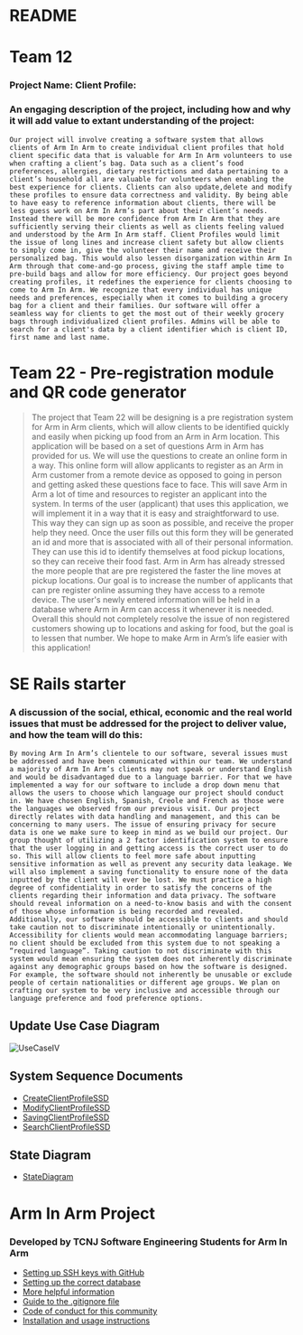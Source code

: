 # README
# Team 12
### Project Name: Client Profile:
### An engaging description of the project, including how and why it will add value to extant understanding of the project:
    Our project will involve creating a software system that allows clients of Arm In Arm to create individual client profiles that hold client specific data that is valuable for Arm In Arm volunteers to use when crafting a client’s bag. Data such as a client’s food preferences, allergies, dietary restrictions and data pertaining to a client’s household all are valuable for volunteers when enabling the best experience for clients. Clients can also update,delete and modify these profiles to ensure data correctness and validity. By being able to have easy to reference information about clients, there will be less guess work on Arm In Arm’s part about their client’s needs. Instead there will be more confidence from Arm In Arm that they are sufficiently serving their clients as well as clients feeling valued and understood by the Arm In Arm staff. Client Profiles would limit the issue of long lines and increase client safety but allow clients to simply come in, give the volunteer their name and receive their personalized bag. This would also lessen disorganization within Arm In Arm through that come-and-go process, giving the staff ample time to pre-build bags and allow for more efficiency. Our project goes beyond creating profiles, it redefines the experience for clients choosing to come to Arm In Arm. We recognize that every individual has unique needs and preferences, especially when it comes to building a grocery bag for a client and their families. Our software will offer a seamless way for clients to get the most out of their weekly grocery bags through individualized client profiles. Admins will be able to search for a client's data by a client identifier which is client ID, first name and last name. 

# Team 22 - Pre-registration module and QR code generator

>  The project that Team 22 will be designing is a pre registration system for Arm in Arm clients, which will allow clients to be identified quickly and easily when picking up food from an Arm in Arm location. This application will be based on a set of questions Arm in Arm has provided for us. We will use the questions to create an online form in a way. This online form will allow applicants to register as an Arm in Arm customer from a remote device as opposed to going in person and getting asked these questions face to face. This will save Arm in Arm a lot of time and resources to register an applicant into the system. In terms of the user (applicant) that uses this application, we will implement it in a way that it is easy and straightforward to use. This way they can sign up as soon as possible, and receive the proper help they need. Once the user fills out this form they will be generated an id and more that is associated with all of their personal information. They can use this id to identify themselves at food pickup locations, so they can receive their food fast. Arm in Arm has already stressed the more people that are pre registered the faster the line moves at pickup locations. Our goal is to increase the number of applicants that can pre register online assuming they have access to a remote device. The user's newly entered information will be held in a database where Arm in Arm can access it whenever it is needed. Overall this should not completely resolve the issue of non registered customers showing up to locations and asking for food, but the goal is to lessen that number. We hope to make Arm in Arm’s life easier with this application!


# SE Rails starter
### A discussion of the social, ethical, economic and the real world issues that must be addressed for the project to deliver value, and how the team will do this:
    By moving Arm In Arm’s clientele to our software, several issues must be addressed and have been communicated within our team. We understand a majority of Arm In Arm’s clients may not speak or understand English and would be disadvantaged due to a language barrier. For that we have implemented a way for our software to include a drop down menu that allows the users to choose which language our project should conduct in. We have chosen English, Spanish, Creole and French as those were the languages we observed from our previous visit. Our project directly relates with data handling and management, and this can be concerning to many users. The issue of ensuring privacy for secure data is one we make sure to keep in mind as we build our project. Our group thought of utilizing a 2 factor identification system to ensure that the user logging in and getting access is the correct user to do so. This will allow clients to feel more safe about inputting sensitive information as well as prevent any security data leakage. We will also implement a saving functionality to ensure none of the data inputted by the client will ever be lost. We must practice a high degree of confidentiality in order to satisfy the concerns of the clients regarding their information and data privacy. The software should reveal information on a need-to-know basis and with the consent of those whose information is being recorded and revealed. Additionally, our software should be accessible to clients and should take caution not to discriminate intentionally or unintentionally. Accessibility for clients would mean accommodating language barriers; no client should be excluded from this system due to not speaking a “required language”. Taking caution to not discriminate with this system would mean ensuring the system does not inherently discriminate against any demographic groups based on how the software is designed. For example, the software should not inherently be unusable or exclude people of certain nationalities or different age groups. We plan on crafting our system to be very inclusive and accessible through our language preference and food preference options.


## Update Use Case Diagram
![UseCaseIV](https://github.com/TCNJ-SE/ArmInArm-F23/blob/collab12-prototype2/docs/UseCaseIV.jpeg)



## System Sequence Documents
* [CreateClientProfileSSD](https://github.com/TCNJ-SE/ArmInArm-F23/blob/collab12-prototype2/docs/CreateClientProfileSSD.jpeg)
* [ModifyClientProfileSSD](https://github.com/TCNJ-SE/ArmInArm-F23/blob/collab12-prototype2/docs/ModifyClientProfileSSD.jpeg)
* [SavingClientProfileSSD](https://github.com/TCNJ-SE/ArmInArm-F23/blob/collab12-prototype2/docs/SavingClientProfileSSD.jpeg)
* [SearchClientProfileSSD](https://github.com/TCNJ-SE/ArmInArm-F23/blob/collab12-prototype2/docs/SearchClientProfileSSD.jpeg)

## State Diagram
* [StateDiagram](https://github.com/TCNJ-SE/ArmInArm-F23/blob/collab12-prototype2/docs/StateDiagram.jpeg)
# Arm In Arm Project

### Developed by TCNJ Software Engineering Students for Arm In Arm
  * [Setting up SSH keys with GitHub](docs/Setting_up_SSH_keys_GitHub.md)
  * [Setting up the correct database](docs/SQLite3_to_Postgres_on_Rails.md)
* [More helpful information](docs/More_helpful_info.md)
* [Guide to the .gitignore file](docs/.gitignore_Guide.md)
* [Code of conduct for this community](CODE_OF_CONDUCT.md)
* [Installation and usage instructions](docs/Installation_Guide.md)
